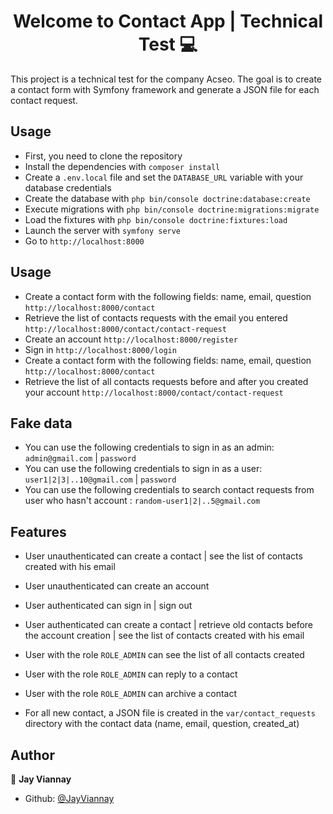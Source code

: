 <h1 align="center">Welcome to Contact App | Technical Test 💻</h1>
<p>
 This project is a technical test for the company Acseo. The goal is to create a contact form with Symfony framework and generate a JSON file for each contact request.
</p>

## Usage

- First, you need to clone the repository
- Install the dependencies with `composer install`
- Create a `.env.local` file and set the `DATABASE_URL` variable with your database credentials
- Create the database with `php bin/console doctrine:database:create`
- Execute migrations with `php bin/console doctrine:migrations:migrate`
- Load the fixtures with `php bin/console doctrine:fixtures:load`
- Launch the server with `symfony serve`
- Go to `http://localhost:8000`

## Usage

- Create a contact form with the following fields: name, email, question `http://localhost:8000/contact`
- Retrieve the list of contacts requests with the email you entered `http://localhost:8000/contact/contact-request`
- Create an account `http://localhost:8000/register`
- Sign in `http://localhost:8000/login`
- Create a contact form with the following fields: name, email, question `http://localhost:8000/contact`
- Retrieve the list of all contacts requests before and after you created your account `http://localhost:8000/contact/contact-request`

## Fake data

- You can use the following credentials to sign in as an admin: `admin@gmail.com` | `password`
- You can use the following credentials to sign in as a user: `user1|2|3|..10@gmail.com` | `password`
- You can use the following credentials to search contact requests from user who hasn't account : `random-user1|2|..5@gmail.com`

## Features

- User unauthenticated can create a contact | see the list of contacts created with his email
- User unauthenticated can create an account
- User authenticated can sign in | sign out
- User authenticated can create a contact | retrieve old contacts before the account creation | see the list of contacts created with his email
- User with the role `ROLE_ADMIN` can see the list of all contacts created
- User with the role `ROLE_ADMIN` can reply to a contact
- User with the role `ROLE_ADMIN` can archive a contact

- For all new contact, a JSON file is created in the `var/contact_requests` directory with the contact data (name, email, question, created_at) 

## Author

👤 **Jay Viannay**

* Github: [@JayViannay](https://github.com/JayViannay)
